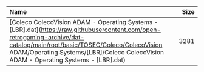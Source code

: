 |Name|Size|
|:---|---:|
|[Coleco ColecoVision ADAM - Operating Systems - [LBR].dat](https://raw.githubusercontent.com/open-retrogaming-archive/dat-catalog/main/root/basic/TOSEC/Coleco/ColecoVision ADAM/Operating Systems/[LBR]/Coleco ColecoVision ADAM - Operating Systems - [LBR].dat)|3281|
